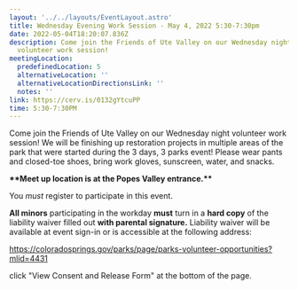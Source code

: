 ```yaml
---
layout: '../../layouts/EventLayout.astro'
title: Wednesday Evening Work Session - May 4, 2022 5:30-7:30pm
date: 2022-05-04T18:20:07.836Z
description: Come join the Friends of Ute Valley on our Wednesday night
  volunteer work session!
meetingLocation:
  predefinedLocation: 5
  alternativeLocation: ''
  alternativeLocationDirectionsLink: ''
  notes: ''
link: https://cerv.is/0132gYtcuPP
time: 5:30-7:30PM
---
```


Come join the Friends of Ute Valley on our Wednesday night volunteer work session! We will be finishing up restoration projects in multiple areas of the park that were started during the 3 days, 3 parks event! Please wear pants and closed-toe shoes, bring work gloves, sunscreen, water, and snacks.

**\*\*Meet up location is at the Popes Valley entrance.\*\***

You _must_ register to participate in this event.

**All minors** participating in the workday **must** turn in a **hard copy** of the liability waiver filled out **with parental signature.** Liability waiver will be available at event sign-in or is accessible at the following address:

<https://coloradosprings.gov/parks/page/parks-volunteer-opportunities?mlid=4431>

click "View Consent and Release Form" at the bottom of the page.
